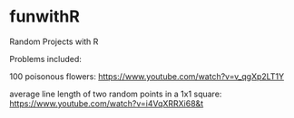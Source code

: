# funwithR
Random Projects with R


Problems included:

100 poisonous flowers: https://www.youtube.com/watch?v=v_qgXp2LT1Y

average line length of two random points in a 1x1 square: https://www.youtube.com/watch?v=i4VqXRRXi68&t
